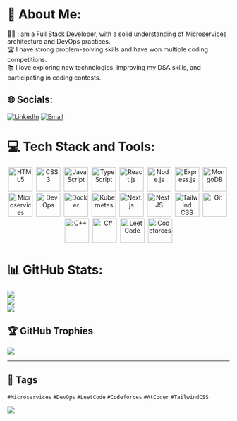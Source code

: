 # 💫 About Me:
👨‍💻 I am a Full Stack Developer, with a solid understanding of Microservices architecture and DevOps practices.<br>🏆 I have strong problem-solving skills and have won multiple coding competitions.<br>📚 I love exploring new technologies, improving my DSA skills, and participating in coding contests.


## 🌐 Socials:
[![LinkedIn](https://img.shields.io/badge/LinkedIn-%230077B5.svg?logo=linkedin&logoColor=white)](https://www.linkedin.com/in/muhammad-subhan-b181b5302/) 
[![Email](https://img.shields.io/badge/Email-D14836?logo=gmail&logoColor=white)](mailto:sbhnamir456@gmail.com) 

# 💻 Tech Stack and Tools:
<p align="center">
  <img src="https://cdn.jsdelivr.net/gh/devicons/devicon/icons/html5/html5-original.svg" title="HTML5" alt="HTML5" width="55" height="55"/>&nbsp;
  <img src="https://cdn.jsdelivr.net/gh/devicons/devicon/icons/css3/css3-original.svg" title="CSS3" alt="CSS3" width="55" height="55"/>&nbsp;
  <img src="https://cdn.jsdelivr.net/gh/devicons/devicon/icons/javascript/javascript-original.svg" title="JavaScript" alt="JavaScript" width="55" height="55"/>&nbsp;
  <img src="https://cdn.jsdelivr.net/gh/devicons/devicon/icons/typescript/typescript-original.svg" title="TypeScript" alt="TypeScript" width="55" height="55"/>&nbsp;
  <img src="https://cdn.jsdelivr.net/gh/devicons/devicon/icons/react/react-original.svg" title="React.js" alt="React.js" width="55" height="55"/>&nbsp;
  <img src="https://cdn.jsdelivr.net/gh/devicons/devicon/icons/nodejs/nodejs-original.svg" title="Node.js" alt="Node.js" width="55" height="55"/>&nbsp;
  <img src="https://cdn.jsdelivr.net/gh/devicons/devicon/icons/express/express-original.svg" title="Express.js" alt="Express.js" width="55" height="55"/>&nbsp;
  <img src="https://cdn.jsdelivr.net/gh/devicons/devicon/icons/mongodb/mongodb-original.svg" title="MongoDB" alt="MongoDB" width="55" height="55"/>&nbsp;
  <img src="https://static.thenounproject.com/png/3070445-200.png" title="Microservices" alt="Microservices" width="55" height="55"/>&nbsp;
  <img src="https://cdn-icons-png.flaticon.com/512/5969/5969010.png" title="DevOps" alt="DevOps" width="55" height="55"/>&nbsp;
  <img src="https://cdn.jsdelivr.net/gh/devicons/devicon/icons/docker/docker-original.svg" title="Docker" alt="Docker" width="55" height="55"/>&nbsp;
  <img src="https://cdn.jsdelivr.net/gh/devicons/devicon/icons/kubernetes/kubernetes-plain.svg" title="Kubernetes" alt="Kubernetes" width="55" height="55"/>&nbsp;
  <img src="https://cdn.jsdelivr.net/gh/devicons/devicon/icons/nextjs/nextjs-original.svg" title="Next.js" alt="Next.js" width="55" height="55"/>&nbsp;
  <img src="https://nestjs.com/img/logo-small.svg" title="NestJS" alt="NestJS" width="55" height="55"/>&nbsp;
  <img src="https://www.vectorlogo.zone/logos/tailwindcss/tailwindcss-icon.svg" title="Tailwind CSS" alt="Tailwind CSS" width="55" height="55"/>&nbsp;
  <img src="https://cdn.jsdelivr.net/gh/devicons/devicon/icons/git/git-original.svg" title="Git" alt="Git" width="55" height="55"/>&nbsp;
  <img src="https://cdn.jsdelivr.net/gh/devicons/devicon/icons/cplusplus/cplusplus-original.svg" title="C++" alt="C++" width="55" height="55"/>&nbsp;
  <img src="https://cdn.jsdelivr.net/gh/devicons/devicon/icons/csharp/csharp-original.svg" title="C#" alt="C#" width="55" height="55"/>&nbsp;
  <img src="https://upload.wikimedia.org/wikipedia/commons/1/19/LeetCode_logo_black.png" title="LeetCode" alt="LeetCode" width="55" height="55"/>&nbsp;
  <img src="https://sta.codeforces.com/s/77078/images/codeforces-logo-with-telegram.png" title="Codeforces" alt="Codeforces" width="55" height="55"/>
</p>

# 📊 GitHub Stats:
![](https://github-readme-stats.vercel.app/api?username=Muhammad-Subhan456&theme=dark&hide_border=false&include_all_commits=true&count_private=true)<br/>
![](https://nirzak-streak-stats.vercel.app/?user=Muhammad-Subhan456&theme=dark&hide_border=false)<br/>
![](https://github-readme-stats.vercel.app/api/top-langs/?username=Muhammad-Subhan456&theme=dark&hide_border=false&include_all_commits=true&count_private=true&layout=compact)

## 🏆 GitHub Trophies
![](https://github-profile-trophy.vercel.app/?username=Muhammad-Subhan456&theme=radical&no-frame=false&no-bg=true&margin-w=4)

---

## 🔖 Tags
`#Microservices` `#DevOps` `#LeetCode` `#Codeforces` `#AtCoder` `#TailwindCSS`

[![](https://visitcount.itsvg.in/api?id=Muhammad-Subhan456&icon=0&color=0)](https://visitcount.itsvg.in)

<!-- Proudly created with GPRM ( https://gprm.itsvg.in ) -->
